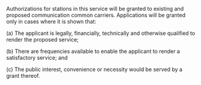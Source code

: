 Authorizations for stations in this service will be granted to existing and proposed communication common carriers. Applications will be granted only in cases where it is shown that:

(a) The applicant is legally, financially, technically and otherwise qualified to render the proposed service;

(b) There are frequencies available to enable the applicant to render a satisfactory service; and

(c) The public interest, convenience or necessity would be served by a grant thereof.

